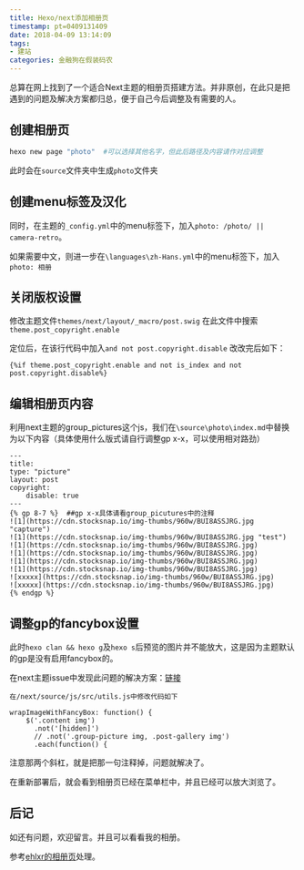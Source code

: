 ```yaml
---
title: Hexo/next添加相册页
timestamp: pt=0409131409
date: 2018-04-09 13:14:09
tags:
- 建站
categories: 金融狗在假装码农
---
```

总算在网上找到了一个适合Next主题的相册页搭建方法。并非原创，在此只是把遇到的问题及解决方案都归总，便于自己今后调整及有需要的人。<!--more-->

## 创建相册页
```bash
hexo new page "photo"  #可以选择其他名字，但此后路径及内容请作对应调整
```
此时会在`source`文件夹中生成`photo`文件夹

## 创建menu标签及汉化
同时，在主题的`_config.yml`中的menu标签下，加入`photo: /photo/ || camera-retro`。

如果需要中文，则进一步在`\languages\zh-Hans.yml`中的menu标签下，加入`photo: 相册`
## 关闭版权设置
修改主题文件`themes/next/layout/_macro/post.swig`
在此文件中搜索 `theme.post_copyright.enable`

定位后，在该行代码中加入`and not post.copyright.disable`
改改完后如下：
```
{%if theme.post_copyright.enable and not is_index and not post.copyright.disable%}
```


## 编辑相册页内容
利用next主题的group_pictures这个js，我们在`\source\photo\index.md`中替换为以下内容（具体使用什么版式请自行调整gp x-x，可以使用相对路劲）
```
---
title: 
type: "picture"
layout: post
copyright:
    disable: true
---
{% gp 8-7 %}  ##gp x-x具体请看group_picutures中的注释
![1](https://cdn.stocksnap.io/img-thumbs/960w/BUI8ASSJRG.jpg "capture")
![1](https://cdn.stocksnap.io/img-thumbs/960w/BUI8ASSJRG.jpg "test")
![1](https://cdn.stocksnap.io/img-thumbs/960w/BUI8ASSJRG.jpg)
![1](https://cdn.stocksnap.io/img-thumbs/960w/BUI8ASSJRG.jpg)
![1](https://cdn.stocksnap.io/img-thumbs/960w/BUI8ASSJRG.jpg)
![1](https://cdn.stocksnap.io/img-thumbs/960w/BUI8ASSJRG.jpg)
![xxxxx](https://cdn.stocksnap.io/img-thumbs/960w/BUI8ASSJRG.jpg)
![xxxxx](https://cdn.stocksnap.io/img-thumbs/960w/BUI8ASSJRG.jpg)
{% endgp %}
```
## 调整gp的fancybox设置
此时`hexo clan && hexo g`及`hexo s`后预览的图片并不能放大，这是因为主题默认的gp是没有启用fancybox的。

在next主题issue中发现此问题的解决方案：[链接](https://github.com/iissnan/hexo-theme-next/issues/1043)
```
在/next/source/js/src/utils.js中修改代码如下

wrapImageWithFancyBox: function() {
    $('.content img')
      .not('[hidden]')
      // .not('.group-picture img, .post-gallery img')
      .each(function() {
```
注意那两个斜杠，就是把那一句注释掉，问题就解决了。

在重新部署后，就会看到相册页已经在菜单栏中，并且已经可以放大浏览了。

## 后记
如还有问题，欢迎留言。并且可以看看我的相册。

参考[ehlxr的相册页](https://ehlxr.me/picture/)处理。